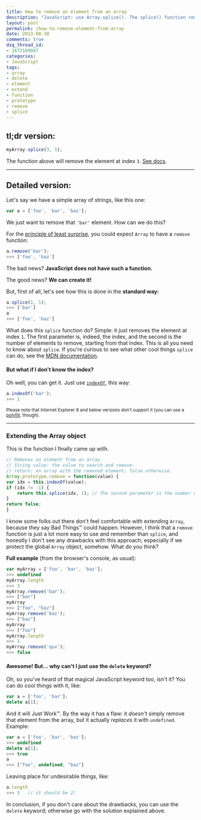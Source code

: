 ```yaml
---
title: How to remove an element from an array
description: "JavaScript: use Array.splice(). The splice() function removes items from an array, and returns the removed items."
layout: post
permalink: /how-to-remove-element-from-array
date: 2013-08-30
comments: true
dsq_thread_id:
- 1672169047
categories:
- JavaScript
tags:
- array
- delete
- element
- extend
- function
- prototype
- remove
- splice
---
```


## tl;dr version:

``` javascript
myArray.splice(3, 1);
```

The function above will remove the element at index <code>3</code>. <a href="https://developer.mozilla.org/en-US/docs/Web/JavaScript/Reference/Global_Objects/Array/splice" title="Go to MDN" target="_blank">See docs</a>.

---

## Detailed version:

Let's say we have a simple array of strings, like this one:

``` javascript
var a = ['foo', 'bar', 'baz'];
```

We just want to remove that <code>'bar'</code> element. How can we do this?

For the <a href="http://en.wikipedia.org/wiki/Principle_of_least_astonishment" title="Go to Wikipedia" target="_blank" rel="nofollow">principle of least surprise</a>, you could expect <code>Array</code> to have a <code>remove</code> function:

``` javascript
a.remove('bar');
>>> ['foo', 'baz']
```

The bad news? <strong>JavaScript does not have such a function.</strong>

The good news? <strong>We can create it!</strong>

But, first of all, let's see how this is done in the <strong>standard way:</strong>

``` javascript
a.splice(1, 1);
>>> ['bar']
a
>>> ['foo', 'baz']
```

What does this <code>splice</code> function do? Simple: it just removes the element at index <code>1</code>. The first parameter is, indeed, the index, and the second is the number of elements to remove, starting from that index. This is all you need to know about <code>splice</code>. If you're curious to see what other cool things <code>splice</code> can do, see the <a href="https://developer.mozilla.org/en-US/docs/Web/JavaScript/Reference/Global_Objects/Array/splice" target="_blank">MDN documentation</a>.

#### But what if I don't know the index?

Oh well, you can get it. Just use <code><a href="https://developer.mozilla.org/en-US/docs/Web/JavaScript/Reference/Global_Objects/Array/indexOf" target="_blank">indexOf</a></code>, this way:

``` javascript
a.indexOf('bar');
>>> 1
```

<small>Please note that Internet Explorer 8 and below versions don't support it (you can use a <a href="https://gist.github.com/atk/1034425" target="_blank" title="An indexOf polyfill on GitHub" rel="nofollow">polyfill</a>, though).</small>

---

### Extending the Array object

This is the function I finally came up with.

``` javascript
// Removes an element from an array.
// String value: the value to search and remove.
// return: an array with the removed element; false otherwise.
Array.prototype.remove = function(value) {
var idx = this.indexOf(value);
if (idx != -1) {
    return this.splice(idx, 1); // The second parameter is the number of elements to remove.
}
return false;
}
```

I know some folks out there don't feel comfortable with extending <code>Array</code>, because they say Bad Things&trade; could happen. However, I think that a <code>remove</code> function is just a lot more easy to use and remember than <code>splice</code>, and honestly I don't see any drawbacks with this approach; especially if we protect the global <code>Array</code> object, somehow. What do you think?

<strong>Full example</strong> (from the browser's console, as usual):

``` javascript
var myArray = ['foo', 'bar', 'baz'];
>>> undefined
myArray.length
>>> 3
myArray.remove('bar');
>>> ["bar"]
myArray
>>> ["foo", "baz"]
myArray.remove('baz');
>>> ["baz"]
myArray
>>> ["foo"]
myArray.length
>>> 1
myArray.remove('qux');
>>> false
```

#### Awesome! But&#8230; why can't I just use the <code>delete</code> keyword?

Oh, so you've heard of that magical JavaScript keyword too, isn't it? You can do cool things with it, like:

``` javascript
var a = ['foo', 'bar'];
delete a[1];
```

And it will Just Work&trade;. By the way it has a flaw: it <em>doesn't</em> simply remove that element from the array, but it actually <em>replaces</em> it with <code>undefined</code>. Example:

``` javascript
var a = ['foo', 'bar', 'baz'];
>>> undefined
delete a[1];
>>> true
a
>>> ["foo", undefined, "baz"]
```

Leaving place for undesirable things, like:

``` javascript
a.length
>>> 3   // it should be 2!
```

In conclusion, if you don't care about the drawbacks, you can use the <code>delete</code> keyword; otherwise go with the solution explained above.
